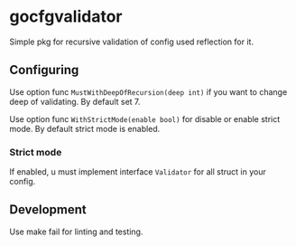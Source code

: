 # gocfgvalidator

Simple pkg for recursive validation of config used reflection for it.

## Configuring 

Use option func `MustWithDeepOfRecursion(deep int)` if you want to change deep of validating.
By default set 7.

Use option func `WithStrictMode(enable bool)` for disable or enable strict mode.
By default strict mode is enabled.

### Strict mode

If enabled, u must implement interface `Validator` for all struct in your config.

## Development

Use make fail for linting and testing.

 